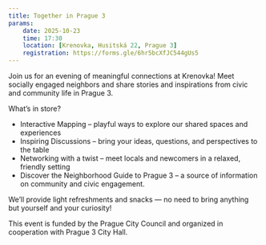 ```yaml
---
title: Together in Prague 3
params:
    date: 2025-10-23
    time: 17:30
    location: [Krenovka, Husitská 22, Prague 3]
    registration: https://forms.gle/6hr5bcXfJC544gUs5
---
```

Join us for an evening of meaningful connections at Krenovka! Meet socially engaged neighbors and share stories and inspirations from civic and community life in Prague 3.

What’s in store?
* Interactive Mapping – playful ways to explore our shared spaces and experiences
* Inspiring Discussions – bring your ideas, questions, and perspectives to the table
* Networking with a twist – meet locals and newcomers in a relaxed, friendly setting
* Discover the Neighborhood Guide to Prague 3 – a source of information on community and civic engagement.

We’ll provide light refreshments and snacks — no need to bring anything but yourself and your curiosity!

<!--more-->

This event is funded by the Prague City Council and organized in cooperation with Prague 3 City Hall.